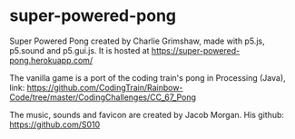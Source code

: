 # super-powered-pong

Super Powered Pong created by Charlie Grimshaw, made with p5.js, p5.sound
and p5.gui.js. It is hosted at https://super-powered-pong.herokuapp.com/ 

The vanilla game is a port of the coding train's pong in Processing (Java), 
link: https://github.com/CodingTrain/Rainbow-Code/tree/master/CodingChallenges/CC_67_Pong 

The music, sounds and favicon are created by Jacob Morgan. 
His github: https://github.com/S010 
